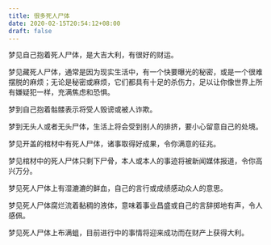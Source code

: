 ```yaml
---
title: 很多死人尸体
date: 2020-02-15T20:54:12+08:00
draft: false
---
```


梦见自己抱着死人尸体，是大吉大利，有很好的财运。<br>



梦见藏死人尸体，通常是因为现实生活中，有一个快要曝光的秘密，或是一个很难摆脱的麻烦；无论是秘密或麻烦，它们都具有十足的杀伤力，足以让你像世界上所有嫌疑犯一样，充满焦虑和恐惧。<br>



梦到自己抱着骷髅表示将受人毁谤或被人诈欺。<br>



梦到无头人或者无头尸体，生活上将会受到别人的排挤，要小心留意自己的处境。<br>



梦见开盖的棺材中有死人尸体，诸事取得好成果，令你满意的征兆。<br>



梦见棺材中的死人尸体只剩下尸骨，本人或本人的事迹将被新闻媒体报道，令你高兴万分。<br>



梦见死人尸体上有湿漉漉的鲜血，自己的言行或成绩感动众人的意思。<br>



梦见死人尸体腐烂流着黏稠的液体，意味着事业昌盛或自己的言辞掷地有声，令人感佩。<br>



梦见死人尸体上布满蛆，目前进行中的事情将迎来成功而在财产上获得大利。<br>
